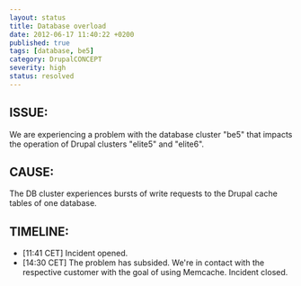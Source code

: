```yaml
---
layout: status
title: Database overload
date: 2012-06-17 11:40:22 +0200
published: true
tags: [database, be5]
category: DrupalCONCEPT
severity: high
status: resolved
---
```


ISSUE:
------

We are experiencing a problem with the database cluster "be5" that impacts the operation of Drupal clusters "elite5" and "elite6".


CAUSE:
------

The DB cluster experiences bursts of write requests to the Drupal cache tables of one database.


TIMELINE:
---------

* [11:41 CET] Incident opened.
* [14:30 CET] The problem has subsided. We're in contact with the respective customer with the goal of using Memcache. Incident closed.
